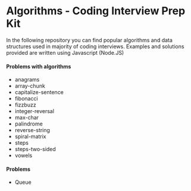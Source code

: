 # Algorithms - Coding Interview Prep Kit

In the following repository you can find popular algorithms and data structures used in majority of coding interviews.
Examples and solutions provided are written using Javascript (Node.JS)

#### Problems with algorithms 
- anagrams
- array-chunk
- capitalize-sentence
- fibonacci
- fizzbuzz
- integer-reversal
- max-char
- palindrome
- reverse-string
- spiral-matrix
- steps
- steps-two-sided
- vowels

#### Problems
- Queue
